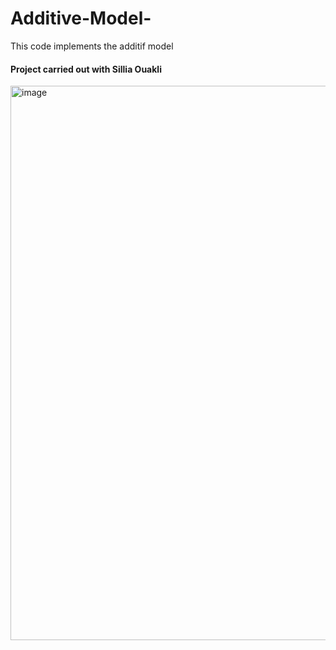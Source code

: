 # Additive-Model-
This code implements the additif model 

#### Project carried out with Sillia Ouakli

<img width="887" alt="image" src="https://github.com/atea801/Additive-Model-/assets/58953366/5c767650-e19a-4fc8-8351-0d6fe9a5e923">


